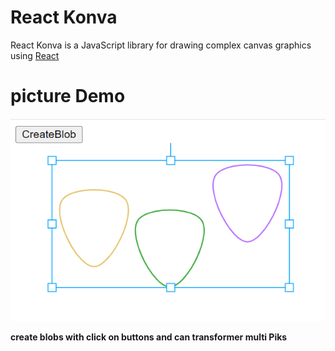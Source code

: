 # React Konva

React Konva is a JavaScript library for drawing complex canvas graphics using [React](https://reactjs.org/)

# picture Demo

![Demo](./img.png)

**create blobs with click on buttons and can transformer multi Piks**
